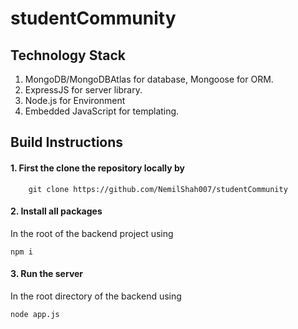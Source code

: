 # studentCommunity

## Technology Stack

1.  MongoDB/MongoDBAtlas for database, Mongoose for ORM.
2.  ExpressJS for server library.
3.  Node.js for Environment
3.  Embedded JavaScript for templating.

## Build Instructions 
 
 #### 1. First the clone the repository locally by 
  ```
      git clone https://github.com/NemilShah007/studentCommunity
  ```
 #### 2. Install all packages 
 
   In the root of the backend project using
  ```
  npm i
  ```
 #### 3. Run the server
 
   In the root directory of the backend using 
   ```
   node app.js
   ```

